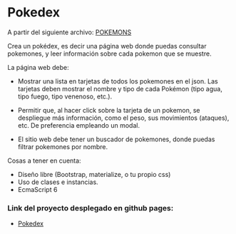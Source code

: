 # Pokedex


A partir del siguiente archivo: [POKEMONS](https://storage.googleapis.com/campus-cvs/00000000000-images-lectures/pokemons.json)	

Crea un pokédex, es decir una página web donde puedas consultar pokemones, y leer información sobre cada pokemon que se muestre.

La página web debe:
 - Mostrar una lista en tarjetas de todos los pokemones en el json. Las tarjetas deben mostrar el nombre y tipo de cada Pokémon (tipo agua, tipo fuego, tipo venenoso, etc.).

 - Permitir que, al hacer click sobre la tarjeta de un pokemon, se     despliegue más información, como el peso, sus movimientos (ataques), etc. De preferencia empleando un modal.

 - El sitio web debe tener un buscador de pokemones, donde puedas filtrar pokemones por nombre.

Cosas a tener en cuenta:
- Diseño libre (Bootstrap, materialize, o tu propio css)
- Uso de clases e instancias.
- EcmaScript 6

### Link del proyecto desplegado en github pages: 
- [Pokedex](#pokedex)